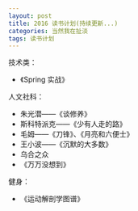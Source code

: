 ```yaml
---
layout: post
title: 2016 读书计划(持续更新...)
categories: 当然我在扯淡
tags: 读书计划
---
```


技术类：

* 《Spring 实战》

人文社科：

* 朱光潜——《谈修养》
* 斯科特派克——《少有人走的路》
* 毛姆——《刀锋》、《月亮和六便士》
* 王小波——《沉默的大多数》
* 乌合之众
* 《万万没想到》

健身：

* 《运动解剖学图谱》

